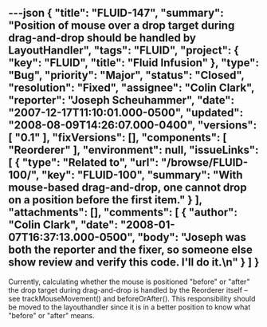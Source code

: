 ---json
{
  "title": "FLUID-147",
  "summary": "Position of mouse over a drop target during drag-and-drop should be handled by LayoutHandler",
  "tags": "FLUID",
  "project": {
    "key": "FLUID",
    "title": "Fluid Infusion"
  },
  "type": "Bug",
  "priority": "Major",
  "status": "Closed",
  "resolution": "Fixed",
  "assignee": "Colin Clark",
  "reporter": "Joseph Scheuhammer",
  "date": "2007-12-17T11:10:01.000-0500",
  "updated": "2008-08-09T14:26:07.000-0400",
  "versions": [
    "0.1"
  ],
  "fixVersions": [],
  "components": [
    "Reorderer"
  ],
  "environment": null,
  "issueLinks": [
    {
      "type": "Related to",
      "url": "/browse/FLUID-100/",
      "key": "FLUID-100",
      "summary": "With mouse-based drag-and-drop, one cannot drop on a position before the first item."
    }
  ],
  "attachments": [],
  "comments": [
    {
      "author": "Colin Clark",
      "date": "2008-01-07T16:37:13.000-0500",
      "body": "Joseph was both the reporter and the fixer, so someone else show review and verify this code. I'll do it.\n"
    }
  ]
}
---
Currently, calculating whether the mouse is positioned "before" or "after" the drop target during drag-and-drop is handled by the Reorderer itself – see trackMouseMovement() and beforeOrAfter(). This responsibility should be moved to the layouthandler since it is in a better position to know what "before" or "after" means.

        